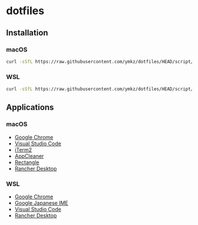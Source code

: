 # dotfiles

## Installation

### macOS

```sh
curl -sSfL https://raw.githubusercontent.com/ymkz/dotfiles/HEAD/script/bootstrap.macos.sh | bash
```

### WSL

```sh
curl -sSfL https://raw.githubusercontent.com/ymkz/dotfiles/HEAD/script/bootstrap.wsl.sh | bash
```

## Applications

### macOS

- [Google Chrome](https://www.google.com/intl/ja_jp/chrome/)
- [Visual Studio Code](https://code.visualstudio.com/)
- [iTerm2](https://iterm2.com/)
- [AppCleaner](https://freemacsoft.net/appcleaner/)
- [Rectangle](https://rectangleapp.com/)
- [Rancher Desktop](https://rancherdesktop.io/)

### WSL

- [Google Chrome](https://www.google.com/intl/ja_jp/chrome/)
- [Google Japanese IME](https://www.google.co.jp/ime/)
- [Visual Studio Code](https://code.visualstudio.com/)
- [Rancher Desktop](https://rancherdesktop.io/)
